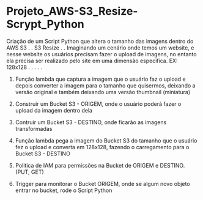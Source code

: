 # Projeto_AWS-S3_Resize-Scrypt_Python
Criação de um Script Python que altera o tamanho das imagens dentro do AWS S3
.
.
S3 Resize
.
.
Imaginando um cenário onde temos um website, e nesse website os usuários precisam fazer o upload de imagens, no entanto ela precisa ser realizado pelo site em uma dimensão especifica.
EX: 128x128
.
.
.
.
.
1) Função lambda que captura a imagem que o usuário faz o upload e depois converter a imagem para o tamanho que quisermos, deixando a versão original e também deixando uma versão thumbnail (miniatura)

2) Construir um Bucket S3 - ORIGEM, onde o usuário poderá fazer o upload da imagem dentro dela

3) Contruir um Bucket S3 - DESTINO, onde ficarão as imagens transformadas

4) Função lambda pega a imagem do Bucket S3 do tamanho que o usuário fez o upload e converta em 128x128, fazendo o carregamento para o Bucket S3 - DESTINO

5) Politica de IAM para permissões na Bucket de ORIGEM e DESTINO. (PUT, GET)

6) Trigger para monitorar o Bucket ORIGEM, onde se algum novo objeto entrar no bucket, rode o Script Python
